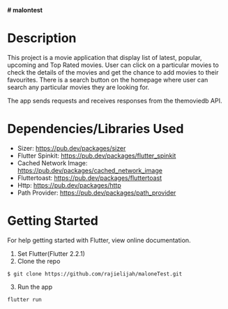 **# malontest**

# **Description**

This project is a movie application that display list of latest, popular, upcoming and Top Rated movies. User can click on a particular movies to check the details of the movies and get the chance to add movies to their favourites. There is a search button on the homepage where user can search any particular movies they are looking for.

The app sends requests and receives responses from the themoviedb API.

# **Dependencies/Libraries Used**

- Sizer: https://pub.dev/packages/sizer
- Flutter Spinkit: https://pub.dev/packages/flutter_spinkit
- Cached Network Image: https://pub.dev/packages/cached_network_image
- Fluttertoast: https://pub.dev/packages/fluttertoast
- Http: https://pub.dev/packages/http
- Path Provider: https://pub.dev/packages/path_provider


# **Getting Started**

For help getting started with Flutter, view online documentation.

1. Set Flutter(Flutter 2.2.1)
2. Clone the repo 
 ```
 $ git clone https://github.com/rajielijah/maloneTest.git
 ```
 3. Run the app
 ```
 flutter run
```
